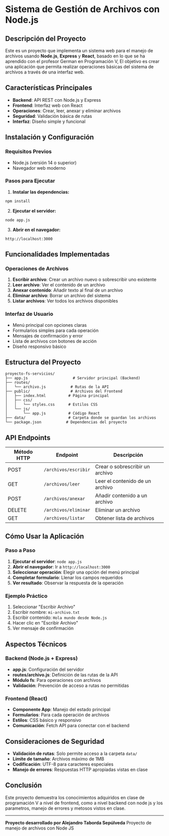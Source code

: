 # Sistema de Gestión de Archivos con Node.js

## Descripción del Proyecto

Este es un proyecto que implementa un sistema web para el manejo de archivos usando **Node.js**, **Express** y **React**, basado en lo que se ha aprendido con el profesor German en Programación V, El objetivo es crear una aplicación que permita realizar operaciones básicas del sistema de archivos a través de una interfaz web.

## Características Principales

- **Backend**: API REST con Node.js y Express
- **Frontend**: Interfaz web con React
- **Operaciones**: Crear, leer, anexar y eliminar archivos
- **Seguridad**: Validación básica de rutas
- **Interfaz**: Diseño simple y funcional

## Instalación y Configuración

### Requisitos Previos
- Node.js (versión 14 o superior)
- Navegador web moderno

### Pasos para Ejecutar

1. **Instalar las dependencias:**
```bash
npm install
```

2. **Ejecutar el servidor:**
```bash
node app.js
```

3. **Abrir en el navegador:**
```
http://localhost:3000
```

## Funcionalidades Implementadas

### Operaciones de Archivos
1. **Escribir archivo**: Crear un archivo nuevo o sobrescribir uno existente
2. **Leer archivo**: Ver el contenido de un archivo
3. **Anexar contenido**: Añadir texto al final de un archivo
4. **Eliminar archivo**: Borrar un archivo del sistema
5. **Listar archivos**: Ver todos los archivos disponibles

### Interfaz de Usuario
- Menú principal con opciones claras
- Formularios simples para cada operación
- Mensajes de confirmación y error
- Lista de archivos con botones de acción
- Diseño responsivo básico

## Estructura del Proyecto

```
proyecto-fs-servicios/
├── app.js                    # Servidor principal (Backend)
├── routes/
│   └── archivo.js           # Rutas de la API
├── public/                  # Archivos del Frontend
│   ├── index.html          # Página principal
│   ├── css/
│   │   └── styles.css      # Estilos CSS
│   └── js/
│       └── app.js          # Código React
├── data/                   # Carpeta donde se guardan los archivos
└── package.json           # Dependencias del proyecto
```

## API Endpoints

| Método HTTP | Endpoint | Descripción |
|-------------|----------|-------------|
| POST | `/archivos/escribir` | Crear o sobrescribir un archivo |
| GET | `/archivos/leer` | Leer el contenido de un archivo |
| POST | `/archivos/anexar` | Añadir contenido a un archivo |
| DELETE | `/archivos/eliminar` | Eliminar un archivo |
| GET | `/archivos/listar` | Obtener lista de archivos |

## Cómo Usar la Aplicación

### Paso a Paso
1. **Ejecutar el servidor**: `node app.js`
2. **Abrir el navegador**: Ir a `http://localhost:3000`
3. **Seleccionar operación**: Elegir una opción del menú principal
4. **Completar formulario**: Llenar los campos requeridos
5. **Ver resultado**: Observar la respuesta de la operación

### Ejemplo Práctico
1. Seleccionar "Escribir Archivo"
2. Escribir nombre: `mi-archivo.txt`
3. Escribir contenido: `Hola mundo desde Node.js`
4. Hacer clic en "Escribir Archivo"
5. Ver mensaje de confirmación

## Aspectos Técnicos

### Backend (Node.js + Express)
- **app.js**: Configuración del servidor
- **routes/archivo.js**: Definición de las rutas de la API
- **Módulo fs**: Para operaciones con archivos
- **Validación**: Prevención de acceso a rutas no permitidas

### Frontend (React)
- **Componente App**: Manejo del estado principal
- **Formularios**: Para cada operación de archivos
- **Estilos**: CSS básico y responsivo
- **Comunicación**: Fetch API para conectar con el backend

## Consideraciones de Seguridad

- **Validación de rutas**: Solo permite acceso a la carpeta `data/`
- **Límite de tamaño**: Archivos máximo de 1MB
- **Codificación**: UTF-8 para caracteres especiales
- **Manejo de errores**: Respuestas HTTP apropiadas vistas en clase

## Conclusión

Este proyecto demuestra los conocimientos adquiridos en clase de programación V a nivel de frontend, como a nivel backend con node js y los parametros, manejo de errores y metosos vistos en clase.

---

**Proyecto desarrollado por Alejandro Taborda Sepúlveda**
Proyecto de manejo de archivos con Node JS
